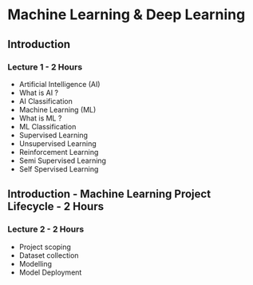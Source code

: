 # Machine Learning & Deep Learning

## Introduction 

### Lecture 1 - 2 Hours
- Artificial Intelligence (AI)
- What is AI ?
- AI Classification
- Machine Learning (ML)
- What is ML ?
- ML Classification
- Supervised Learning
- Unsupervised Learning
- Reinforcement Learning
- Semi Supervised Learning
- Self Spervised Learning

## Introduction - Machine Learning Project Lifecycle - 2 Hours

### Lecture 2 - 2 Hours
- Project scoping
- Dataset collection
- Modelling
- Model Deployment


